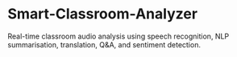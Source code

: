# Smart-Classroom-Analyzer
Real-time classroom audio analysis using speech recognition, NLP summarisation, translation, Q&amp;A, and sentiment detection.
